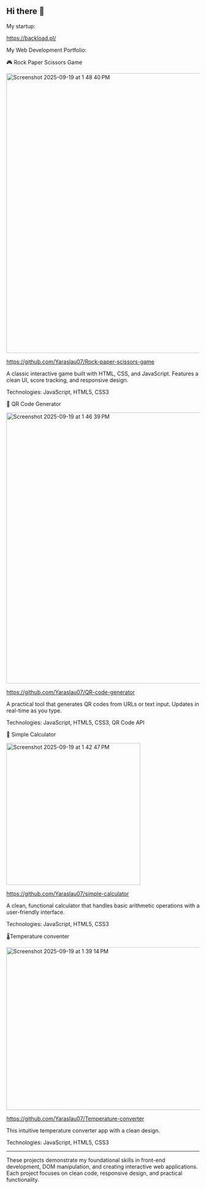 ## Hi there 👋

<!--
**Yaraslau07/Yaraslau07** is a ✨ _special_ ✨ repository because its `README.md` (this file) appears on your GitHub profile.

Here are some ideas to get you started:
-->
My startup:

https://backload.pl/

My Web Development Portfolio:

🎮 Rock Paper Scissors Game

<img width="773" height="729" alt="Screenshot 2025-09-19 at 1 48 40 PM" src="https://github.com/user-attachments/assets/9dc904c8-34c6-491e-813c-dd614bd3efb6" />

https://github.com/Yaraslau07/Rock-paper-scissors-game

A classic interactive game built with HTML, CSS, and JavaScript. Features a clean UI, score tracking, and responsive design.

Technologies: JavaScript, HTML5, CSS3

📱 QR Code Generator

<img width="701" height="706" alt="Screenshot 2025-09-19 at 1 46 39 PM" src="https://github.com/user-attachments/assets/3d52fafe-65b5-4aa5-b19d-0767a93edd74" />

https://github.com/Yaraslau07/QR-code-generator

A practical tool that generates QR codes from URLs or text input. Updates in real-time as you type.

Technologies: JavaScript, HTML5, CSS3, QR Code API

🔢 Simple Calculator

<img width="349" height="370" alt="Screenshot 2025-09-19 at 1 42 47 PM" src="https://github.com/user-attachments/assets/8b1fe39f-c582-47ba-a3af-663f86cf0d75" />

https://github.com/Yaraslau07/simple-calculator

A clean, functional calculator that handles basic arithmetic operations with a user-friendly interface.

Technologies: JavaScript, HTML5, CSS3

🌡️Temperature conventer

<img width="818" height="424" alt="Screenshot 2025-09-19 at 1 39 14 PM" src="https://github.com/user-attachments/assets/b7120bf5-ecc1-47cd-b1e6-99390a7cf989" />

https://github.com/Yaraslau07/Temperature-converter

This intuitive temperature converter app with a clean design.

Technologies: JavaScript, HTML5, CSS3

---

These projects demonstrate my foundational skills in front-end development, DOM manipulation, and creating interactive web applications. Each project focuses on clean code, responsive design, and practical functionality.
